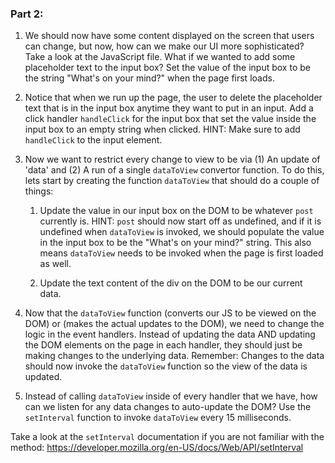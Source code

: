 ### Part 2:

1. We should now have some content displayed on the screen that users can change, but now, how can we make our UI more sophisticated? Take a look at the JavaScript file. What if we wanted to add some placeholder text to the input box? Set the value of the input box to be the string "What's on your mind?" when the page first loads.

2. Notice that when we run up the page, the user to delete the placeholder text that is in the input box anytime they want to put in an input. Add a click handler `handleClick` for the input box that set the value inside the input box to an empty string when clicked. HINT: Make sure to add `handleClick` to the input element.

3. Now we want to restrict every change to view to be via (1) An update of 'data' and (2) A run of a single `dataToView` convertor function. To do this, lets start by creating the function `dataToView` that should do a couple of things:

   1. Update the value in our input box on the DOM to be whatever `post` currently is. HINT: `post` should now start off as undefined, and if it is undefined when `dataToView` is invoked, we should populate the value in the input box to be the "What's on your mind?" string. This also means `dataToView` needs to be invoked when the page is first loaded as well.

   2. Update the text content of the div on the DOM to be our current data.

4. Now that the `dataToView` function (converts our JS to be viewed on the DOM) or (makes the actual updates to the DOM), we need to change the logic in the event handlers. Instead of updating the data AND updating the DOM elements on the page in each handler, they should just be making changes to the underlying data. Remember: Changes to the data should now invoke the `dataToView` function so the view of the data is updated.

5. Instead of calling `dataToView` inside of every handler that we have, how can we listen for any data changes to auto-update the DOM? Use the `setInterval` function to invoke `dataToView` every 15 milliseconds.

Take a look at the `setInterval` documentation if you are not familiar with the method: https://developer.mozilla.org/en-US/docs/Web/API/setInterval
